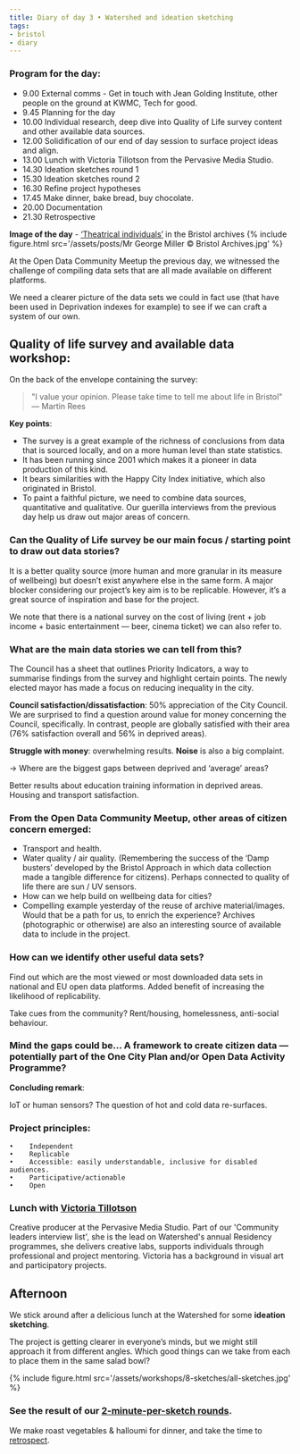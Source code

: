```yaml
---
title: Diary of day 3 • Watershed and ideation sketching
tags:
- bristol
- diary
---
```


### Program for the day:
* 9.00 External comms - Get in touch with Jean Golding Institute, other people on the ground at KWMC, Tech for good.
* 9.45 Planning for the day
* 10.00 Individual research, deep dive into Quality of Life survey content and other available data sources.
* 12.00 Solidification of our end of day session to surface project ideas and align.
* 13.00 Lunch with Victoria Tillotson from the Pervasive Media Studio.
* 14.30 Ideation sketches round 1
* 15.30 Ideation sketches round 2
* 16.30 Refine project hypotheses
* 17.45 Make dinner, bake bread, buy chocolate.
* 20.00 Documentation
* 21.30 Retrospective

**Image of the day** - [‘Theatrical individuals’](http://archives.bristol.gov.uk/Record.aspx?src=CalmView.Catalog&id=43207%2f31%2f2%2f1)   in the Bristol archives
{% include figure.html src='/assets/posts/Mr George Miller © Bristol Archives.jpg' %}

At the Open Data Community Meetup the previous day, we witnessed the challenge of compiling data sets that are all made available on different platforms.

We need a clearer picture of the data sets we could in fact use (that have been used in Deprivation indexes for example) to see if we can craft a system of our own.

## Quality of life survey and available data workshop:

On the back of the envelope containing the survey:
> "I value your opinion. Please take time to tell me about life in Bristol" — Martin Rees

**Key points**:
- The survey is a great example of the richness of conclusions from data that is sourced locally, and on a more human level than state statistics.
- It has been running since 2001 which makes it a pioneer in data production of this kind.
- It bears similarities with the Happy City Index initiative, which also originated in Bristol.
- To paint a faithful picture, we need to combine data sources, quantitative and qualitative.
Our guerilla interviews from the previous day help us draw out major areas of concern.

### Can the Quality of Life survey be our main focus / starting point to draw out data stories?

It is a better quality source (more human and more granular in its measure of wellbeing) but doesn’t exist anywhere else in the same form. A major blocker considering our project’s key aim is to be replicable.
However, it’s a great source of inspiration and base for the project.

We note that there is a national survey on the cost of living (rent + job income + basic entertainment — beer, cinema ticket) we can also refer to.

### What are the main data stories we can tell from this?

The Council has a sheet that outlines Priority Indicators, a way to summarise findings from the survey and highlight certain points. The newly elected mayor has made a focus on reducing inequality in the city.

**Council satisfaction/dissatisfaction**: 50% appreciation of the City Council.
We are surprised to find a question around value for money concerning the Council, specifically.
In contrast, people are globally satisfied with their area (76% satisfaction overall and 56% in deprived areas).

**Struggle with money**: overwhelming results.
**Noise** is also a big complaint.

→ Where are the biggest gaps between deprived and ‘average’ areas?

Better results about education training information in deprived areas. Housing and transport satisfaction.

### From the Open Data Community Meetup, other areas of citizen concern emerged:

- Transport and health.
- Water quality / air quality. (Remembering the success of the ‘Damp busters’ developed by the Bristol Approach in which data collection made a tangible difference for citizens). Perhaps connected to quality of life there are sun / UV sensors.
- How can we help build on wellbeing data for cities?
- Compelling example yesterday of the reuse of archive material/images. Would that be a path for us, to enrich the experience? Archives (photographic or otherwise) are also an interesting source of available data to include in the project.

### How can we identify other useful data sets?

Find out which are the most viewed or most downloaded data sets in national and EU open data platforms. Added benefit of increasing the likelihood of replicability.

Take cues from the community? Rent/housing, homelessness, anti-social behaviour.

### Mind the gaps could be... A framework to create citizen data — potentially part of the One City Plan and/or Open Data Activity Programme?

**Concluding remark**:

IoT or human sensors? The question of hot and cold data re-surfaces.

### Project principles:

    •    Independent
    •    Replicable
    •    Accessible: easily understandable, inclusive for disabled audiences.
    •    Participative/actionable
    •    Open

### Lunch with [Victoria Tillotson](https://www.watershed.co.uk/studio/residents/victoria-tillotson)
Creative producer at the Pervasive Media Studio. Part of our 'Community leaders interview list', she is the lead on Watershed's annual Residency programmes, she delivers creative labs, supports individuals through professional and project mentoring. Victoria has a background in visual art and participatory projects.

## Afternoon
We stick around after a delicious lunch at the Watershed for some **ideation sketching**.

The project is getting clearer in everyone’s minds, but we might still approach it from different angles. Which good things can we take from each to place them in the same salad bowl?

{% include figure.html src='/assets/workshops/8-sketches/all-sketches.jpg' %}

### See the result of our [2-minute-per-sketch rounds](https://dtc-innovation.github.io/mind-the-gaps/2018/01/17/8-sketches-workshop.html).

We make roast vegetables & halloumi for dinner, and take the time to [retrospect](https://dtc-innovation.github.io/mind-the-gaps/2018/01/17/retrospective.html).
